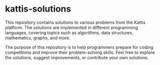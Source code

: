 # kattis-solutions

This repository contains solutions to various problems from the Kattis platform. The solutions are implemented in different programming languages, covering topics such as algorithms, data structures, mathematics, graphs, and more.

The purpose of this repository is to help programmers prepare for coding competitions and improve their problem-solving skills. Feel free to explore the solutions, suggest improvements, or contribute your own solutions.
